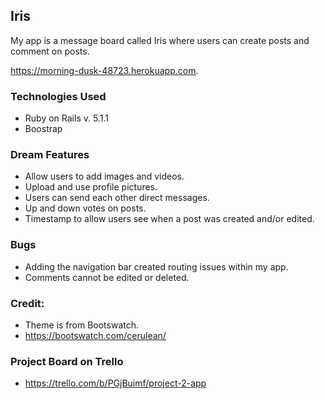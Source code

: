 ## Iris

My app is a message board called Iris where users can create posts and comment on posts.

<https://morning-dusk-48723.herokuapp.com>.

### Technologies Used

- Ruby on Rails v. 5.1.1
- Boostrap

### Dream Features

- Allow users to add images and videos.
- Upload and use profile pictures.
- Users can send each other direct messages.
- Up and down votes on posts.
- Timestamp to allow users see when a post was created and/or edited.

### Bugs

- Adding the navigation bar created routing issues within my app.
- Comments cannot be edited or deleted.

### Credit:

- Theme is from Bootswatch.
 - <https://bootswatch.com/cerulean/>


### Project Board on Trello

  - <https://trello.com/b/PGjBuimf/project-2-app>
